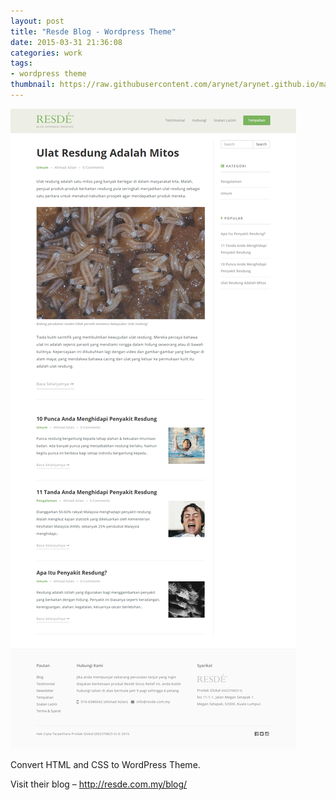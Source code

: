 ```yaml
---
layout: post
title: "Resde Blog - Wordpress Theme"
date: 2015-03-31 21:36:08
categories: work
tags:
- wordpress theme
thumbnail: https://raw.githubusercontent.com/arynet/arynet.github.io/master/assets/img/work/resde-f.jpg
---
```


![Resde Blog](https://raw.githubusercontent.com/arynet/arynet.github.io/master/assets/img/posts/resde-blog-wordpress-theme/resde.jpg)

Convert HTML and CSS to WordPress Theme.

Visit their blog – http://resde.com.my/blog/
